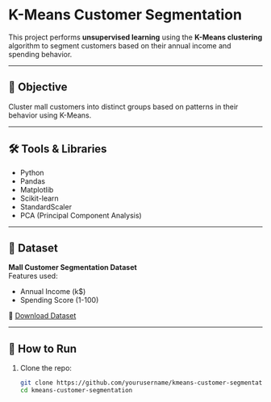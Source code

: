 # K-Means Customer Segmentation

This project performs **unsupervised learning** using the **K-Means clustering** algorithm to segment customers based on their annual income and spending behavior.

---

## 📌 Objective

Cluster mall customers into distinct groups based on patterns in their behavior using K-Means.

---

## 🛠️ Tools & Libraries

- Python
- Pandas
- Matplotlib
- Scikit-learn
- StandardScaler
- PCA (Principal Component Analysis)

---

## 📁 Dataset

**Mall Customer Segmentation Dataset**  
Features used:
- Annual Income (k$)
- Spending Score (1-100)

📎 [Download Dataset](https://www.kaggle.com/datasets/vjchoudhary7/customer-segmentation-tutorial)

---

## 🚀 How to Run

1. Clone the repo:
   ```bash
   git clone https://github.com/yourusername/kmeans-customer-segmentation.git
   cd kmeans-customer-segmentation

